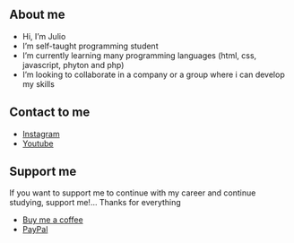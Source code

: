 ## About me
- Hi, I’m Julio
- I’m self-taught programming student 
- I’m currently learning many programming languages (html, css, javascript, phyton and php)
- I’m looking to collaborate in a company or a group where i can develop my skills



## Contact to me

- [Instagram](https://www.instagram.com/juliodeveloper/)
- [Youtube](https://www.youtube.com/channel/UCAx1d4VFfTC1AbqIPYgcBwA)



## Support me

If you want to support me to continue with my career and continue studying, support me!... Thanks for everything

- [Buy me a coffee](https://www.buymeacoffee.com/juliodeveloper)
- [PayPal](https://paypal.me/juliodeveloper?country.x=PE&locale.x=es_XC)
